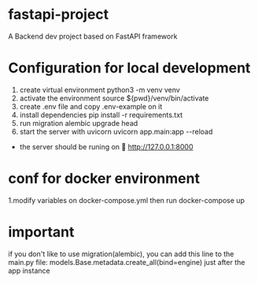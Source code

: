 # fastapi-project
A Backend dev project based on FastAPI framework
# Configuration for local development
1. create virtual environment
python3 -m venv venv
2. activate the environment 
  source ${pwd}/venv/bin/activate
4. create .env file and copy .env-example on it
5. install dependencies
  pip install -r requirements.txt
7. run migration
  alembic upgrade head
9. start the server with uvicorn
  uvicorn app.main:app --reload
 - the server should be runing on 🍎 http://127.0.0.1:8000
# conf for docker environment
1.modify variables on docker-compose.yml then run 
  docker-compose up

# important
if you don't like to use migration(alembic), you can add this line to 
the main.py file:
  models.Base.metadata.create_all(bind=engine)
  just after the app instance 
  

